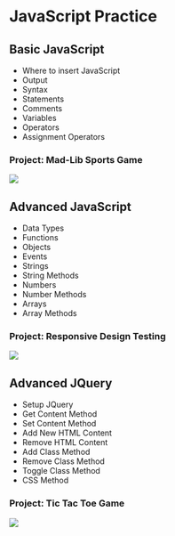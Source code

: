 # JavaScript Practice

## Basic JavaScript

- Where to insert JavaScript
- Output
- Syntax
- Statements
- Comments
- Variables
- Operators
- Assignment Operators

### Project: Mad-Lib Sports Game

<img src="https://udemy-certificate.s3.amazonaws.com/image/UC-20dc9c46-ce45-4375-afef-35f365aa5917.jpg"/>

## Advanced JavaScript

- Data Types
- Functions
- Objects
- Events
- Strings
- String Methods
- Numbers
- Number Methods
- Arrays
- Array Methods

### Project: Responsive Design Testing

<img src="https://udemy-certificate.s3.amazonaws.com/image/UC-002776b4-2f3c-43bf-91bb-92df3e851ccf.jpg"/>

## Advanced JQuery

- Setup JQuery
- Get Content Method
- Set Content Method
- Add New HTML Content
- Remove HTML Content
- Add Class Method
- Remove Class Method
- Toggle Class Method
- CSS Method

### Project: Tic Tac Toe Game

<img src="https://udemy-certificate.s3.amazonaws.com/image/UC-d14c8c51-3018-4b5a-af39-913290d88f92.jpg"/>
